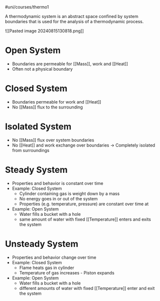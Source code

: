 #uni/courses/thermo1 

A thermodynamic system is an abstract space confined by system boundaries that is used for the analysis of a thermodynamic process.

![[Pasted image 20240815130818.png]]

# Open System 

- Boundaries are permeable for [[Mass]], work and [[Heat]] 
- Often not a physical boundary

# Closed System

- Boundaries permeable for work and [[Heat]] 
- No [[Mass]] flux to the surrounding

# Isolated System

- No [[Mass]] flux over system boundaries 
- No [[Heat]] and work exchange over boundaries → Completely isolated from surroundings

# Steady System

- Properties and behavior is constant over time
- Example: Closed System
	- Cylinder containing gas is weight down by a mass
	- No energy goes in or out of the system
	- Properties (e.g. temperature, pressure) are constant over time at
- Example: Open System 
	- Water fills a bucket with a hole
	- same amount of water with fixed [[Temperature]] enters and exits the system

# Unsteady System

- Properties and behavior change over time
- Example: Closed System
	- Flame heats gas in cylinder 
	- Temperature of gas increases - Piston expands
- Example: Open System 
	- Water fills a bucket with a hole
	- different amounts of water with fixed [[Temperature]] enter and exit the system
